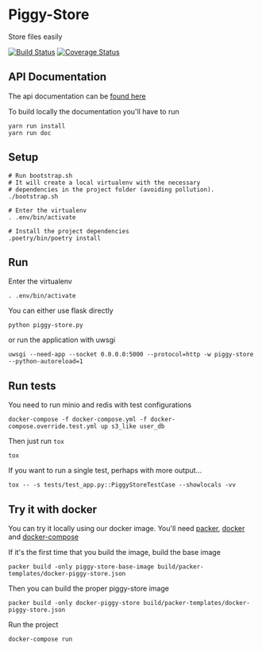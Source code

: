 Piggy-Store
===========

Store files easily

[![Build Status](https://api.travis-ci.org/riquito/piggy-store.svg?branch=master)](https://travis-ci.org/riquito/piggy-store)
[![Coverage Status](https://coveralls.io/repos/github/riquito/piggy-store/badge.svg?branch=master)](https://coveralls.io/github/riquito/piggy-store?branch=master)

API Documentation
-----------------

The api documentation can be [found here](https://riquito.github.io/piggy-store/)

To build locally the documentation you'll have to run

```
yarn run install
yarn run doc
```

Setup
-----

```
# Run bootstrap.sh
# It will create a local virtualenv with the necessary
# dependencies in the project folder (avoiding pollution).
./bootstrap.sh

# Enter the virtualenv
. .env/bin/activate

# Install the project dependencies
.poetry/bin/poetry install
```

Run
---

Enter the virtualenv
```
. .env/bin/activate
```

You can either use flask directly

```
python piggy-store.py
```

or run the application with uwsgi

```
uwsgi --need-app --socket 0.0.0.0:5000 --protocol=http -w piggy-store --python-autoreload=1
```

Run tests
---------

You need to run minio and redis with test configurations

```
docker-compose -f docker-compose.yml -f docker-compose.override.test.yml up s3_like user_db
```

Then just run `tox`

```
tox
```

If you want to run a single test, perhaps with more output...

```
tox -- -s tests/test_app.py::PiggyStoreTestCase --showlocals -vv
```

Try it with docker
------------------

You can try it locally using our docker image.
You'll need [packer](https://www.packer.io/), [docker](https://www.docker.com/) and [docker-compose](https://docs.docker.com/compose/)

If it's the first time that you build the image, build the base image

```
packer build -only piggy-store-base-image build/packer-templates/docker-piggy-store.json
```

Then you can build the proper piggy-store image

```
packer build -only docker-piggy-store build/packer-templates/docker-piggy-store.json
```

Run the project

```
docker-compose run
```

